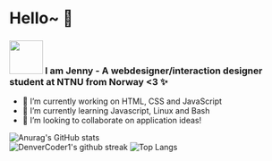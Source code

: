 # Hello~ 👋

<h3><img src="https://i.pinimg.com/originals/32/40/ab/3240abd20459fb3b8cc4ac6919dac2a4.gif"  width="60" height="60" /> I am Jenny -  A webdesigner/interaction designer student at NTNU from Norway <3 ✨</h3>

- 🔭 I’m currently working on HTML, CSS and JavaScript
- 🌱 I’m currently learning Javascript, Linux and Bash
- 👯 I’m looking to collaborate on application ideas!

![Anurag's GitHub stats](https://github-readme-stats.vercel.app/api?username=Jendeuk&theme=omni&show_icons=true)<br>
![DenverCoder1's github streak](https://github-readme-streak-stats.herokuapp.com/?user=Jendeuk&theme=omni)
![Top Langs](https://github-readme-stats.vercel.app/api/top-langs/?username=Jendeuk&theme=omni&show_icons=true)


